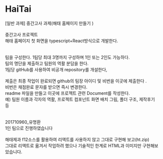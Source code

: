 # HaiTai

[일반 과제] 중간고사 과제(해태 홈페이지 만들기 ) <br>
<br>
중간고사 프로젝트<br>
해태 홈페이지 첫 화면을 typescript+React방식으로 개발한다. <br>
<br>
<br>
팀을 구성한다.  1팀당 최대 3명까지 구성하며 1인 또는 2인도 가능하다. <br>
팀의 명단을 제출하고 팀원의 역활 분담을 한다. <br>
1팀당 gitHub를 사용하여 비공개 repository를 개설한다, <br>
<br>
제출은 최종 작업이 완료되면 github의  팀장 아이디 및 비번을 이곳에 제출한다 .<br>
비번은 채점완료 문자를 받으면 즉시 변경한다. <br>
 readme 파일을 만들고 이곳에 프로젝트 관련 Document를 작성한다.<br>
예) 팀원 이름과 각자의 역활,  프로젝트  컴포넌트 화면 배치 그림,  폴더 구조, 제작후기  등<br>
<br>
<br>
201710960_유명환<br>
1인 팀으로 진행하였습니다<br>
<br>
해태제과 f12소스를 활용하여 리액트를 사용하지 않고 그대로 구현해 보고(ht.zip)<br>
그대로 리액트로 옮겨서 작업하려 했으나 기술적인 한계로 HTML과 이미지만 구현해보았습니다.<br>
